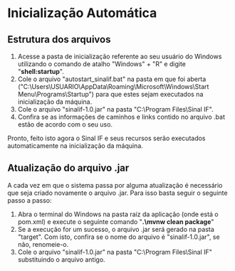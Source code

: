 # Inicialização Automática

## Estrutura dos arquivos

1. Acesse a pasta de inicialização referente ao seu usuário do Windows utilizando o comando de atalho "Windows" + "R" e digite "**shell:startup**".
2. Cole o arquivo "autostart_sinalif.bat" na pasta em que foi aberta ("C:\Users\USUARIO\AppData\Roaming\Microsoft\Windows\Start Menu\Programs\Startup") para que estes sejam executados na inicialização da máquina.
3. Cole o arquivo "sinalif-1.0.jar" na pasta "C:\Program Files\Sinal IF".
4. Confira se as informações de caminhos e links contido no arquivo .bat estão de acordo com o seu uso.

Pronto, feito isto agora o Sinal IF e seus recursos serão executados automaticamente na inicialização da máquina.

## Atualização do arquivo .jar

A cada vez em que o sistema passa por alguma atualização é necessário que seja criado novamente o arquivo .jar. Para isso basta seguir o seguinte passo a passo:

1. Abra o terminal do Windows na pasta raiz da aplicação (onde está o pom.xml) e execute o seguinte comando "**.\mvnw clean package**"
3. Se a execução for um sucesso, o arquivo .jar será gerado na pasta "target". Com isto, confira se o nome do arquivo é "sinalif-1.0.jar", se não, renomeie-o.
4. Cole o arquivo "sinalif-1.0.jar" na pasta "C:\Program Files\Sinal IF" substituindo o arquivo antigo.
